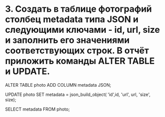 # 3. Создать в таблице фотографий столбец metadata типа JSON и следующими ключами - id, url, size и заполнить его значениями соответствующих строк. В отчёт приложить команды ALTER TABLE и UPDATE.

ALTER TABLE photo ADD COLUMN metadata JSON;

UPDATE photo SET metadata = json_build_object(
'id',id,
'url', url,
'size', size);

SELECT metadata FROM photo;
